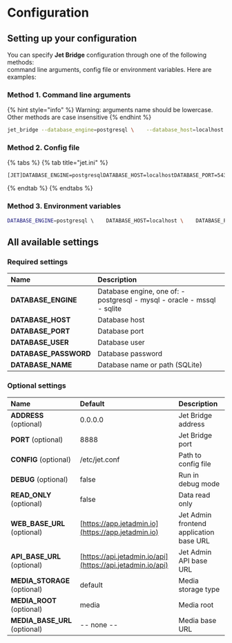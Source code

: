 # Configuration

## Setting up your configuration

You can specify **Jet Bridge** configuration through one of the following methods:  
command line arguments, config file or environment variables. Here are examples:

### Method 1. Command line arguments

{% hint style="info" %}
Warning: arguments name should be lowercase. Other methods are case insensitive
{% endhint %}

```bash
jet_bridge --database_engine=postgresql \    --database_host=localhost \    --database_port=5432 \    --database_user=user \    --database_password=password \    --database_name=mydb
```

### Method 2. Config file

{% tabs %}
{% tab title="jet.ini" %}
```text
[JET]DATABASE_ENGINE=postgresqlDATABASE_HOST=localhostDATABASE_PORT=5432DATABASE_NAME=mydbDATABASE_USER=userDATABASE_PASSWORD=password
```
{% endtab %}
{% endtabs %}

### Method 3. Environment variables

```bash
DATABASE_ENGINE=postgresql \    DATABASE_HOST=localhost \    DATABASE_PORT=5432 \    DATABASE_NAME=mydb \    DATABASE_USER=user \    DATABASE_PASSWORD=password \    jet_bridge
```

## All available settings

### Required settings

| **Name** | Description |
| :--- | :--- |
| **DATABASE\_ENGINE** | Database engine, one of: - postgresql - mysql - oracle - mssql - sqlite |
| **DATABASE\_HOST** | Database host |
| **DATABASE\_PORT** | Database port |
| **DATABASE\_USER** | Database user |
| **DATABASE\_PASSWORD** | Database password |
| **DATABASE\_NAME** | Database name or path \(SQLite\) |

### Optional settings

| Name | Default | Description |
| :--- | :--- | :--- |
| **ADDRESS** \(optional\) | 0.0.0.0 | Jet Bridge address |
| **PORT** \(optional\) | 8888 | Jet Bridge port |
| **CONFIG** \(optional\) | /etc/jet.conf | Path to config file |
| **DEBUG** \(optional\) | false | Run in debug mode |
| **READ\_ONLY** \(optional\) | false | Data read only |
| **WEB\_BASE\_URL** \(optional\) | [https://app.jetadmin.io](https://app.jetadmin.io) | Jet Admin frontend application base URL |
| **API\_BASE\_URL** \(optional\) | [https://api.jetadmin.io/api](https://api.jetadmin.io/api) | Jet Admin API base URL |
| **MEDIA\_STORAGE** \(optional\) | default | Media storage type |
| **MEDIA\_ROOT** \(optional\) | media | Media root |
| **MEDIA\_BASE\_URL** \(optional\) | -- none -- | Media base URL |

